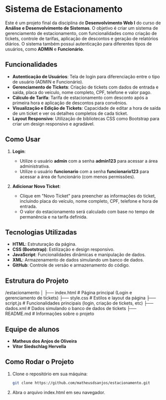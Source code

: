 # Sistema de Estacionamento

Este é um projeto final da disciplina de **Desenvolvimento Web I** do curso de **Análise e Desenvolvimento de Sistemas**. O objetivo é criar um sistema de gerenciamento de estacionamento, com funcionalidades como criação de tickets, controle de tarifas, aplicação de descontos e geração de relatórios diários. O sistema também possui autenticação para diferentes tipos de usuários, como **ADMIN** e **Funcionário**.

## Funcionalidades

- **Autenticação de Usuários**: Tela de login para diferenciação entre o tipo de usuário (ADMIN e Funcionário).
- **Gerenciamento de Tickets**: Criação de tickets com dados de entrada e saída, placa do veículo, nome completo, CPF, telefone e valor pago.
- **Cálculo de Tarifa**: Tarifa de estacionamento com desconto após a primeira hora e aplicação de descontos para convênios.
- **Visualização e Edição de Tickets**: Capacidade de editar a hora de saída de um ticket e ver os detalhes completos de cada ticket.
- **Layout Responsivo**: Utilização de bibliotecas CSS como Bootstrap para criar um design responsivo e agradável.

## Como Usar

1. **Login**:
   - Utilize o usuário **admin** com a senha **admin123** para acessar a área administrativa.
   - Utilize o usuário **funcionario** com a senha **funcionario123** para acessar a área de funcionário (com menos permissões).

2. **Adicionar Novo Ticket**:
   - Clique em "Novo Ticket" para preencher as informações do ticket, incluindo placa do veículo, nome completo, CPF, telefone e hora de entrada.
   - O valor do estacionamento será calculado com base no tempo de permanência e na tarifa definida.

## Tecnologias Utilizadas

- **HTML**: Estruturação da página.
- **CSS (Bootstrap)**: Estilização e design responsivo.
- **JavaScript**: Funcionalidades dinâmicas e manipulação de dados.
- **XML**: Armazenamento de dados simulando um banco de dados.
- **GitHub**: Controle de versão e armazenamento do código.

## Estrutura do Projeto

/estacionamento │ ├── index.html # Página principal (Login e gerenciamento de tickets) ├── style.css # Estilos e layout da página ├── script.js # Funcionalidades principais (login, criação de tickets, etc) ├── dados.xml # Dados simulando o banco de dados de tickets ├── README.md # Informações sobre o projeto

## Equipe de alunos

- **Matheus dos Anjos de Oliveira**
- **Vitor Siedschlag Hervella**

## Como Rodar o Projeto

1. Clone o repositório em sua máquina:
   ```bash
   git clone https://github.com/matheusdsanjos/estacionamento.git

2. Abra o arquivo index.html em seu navegador.
